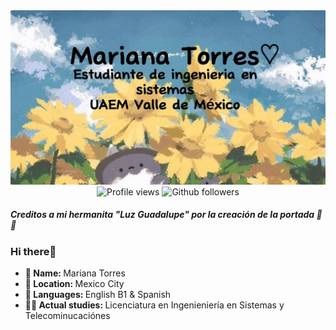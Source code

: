  <img src="Portada.jpg" width="900px">
<br>
<div align="center">
	<img src="https://komarev.com/ghpvc/?username=marianatom&color=blue&style=for-the-badge" alt="Profile views"/>
	<img src="https://img.shields.io/github/followers/marianatom?style=for-the-badge&logo=github&color=blue" alt="Github followers"/> 
</div>
<h5>Creditos a mi hermanita "Luz Guadalupe" por la creación de la portada 🤗💜</h5> 
<h3>Hi there👋</h3> 
<ul>

<li><b>👤 Name:  </b> Mariana Torres </li>
<li><b>📍 Location:  </b> Mexico City </li>
<li><b>📣 Languages: </b>  English B1 & Spanish </li>
<li><b>👨‍🎓 Actual studies: </b> Licenciatura en Ingenieniería en Sistemas y Telecominucaciónes </li>
</ul>


<!--
**MarianaTom/MarianaTom** is a ✨ _special_ ✨ repository because its `README.md` (this file) appears on your GitHub profile.

Here are some ideas to get you started:

- 🔭 I’m currently working on ...
- 🌱 I’m currently learning ...
- 👯 I’m looking to collaborate on ...
- 🤔 I’m looking for help with ...
- 💬 Ask me about ...
- 📫 How to reach me: ...
- 😄 Pronouns: ...
- ⚡ Fun fact: ...
-->
